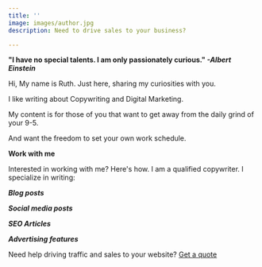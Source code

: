 ```yaml
---
title: ''
image: images/author.jpg
description: Need to drive sales to your business?

---
```

**"I have no special talents. I am only passionately curious." _-Albert Einstein_**

Hi, My name is Ruth. Just here, sharing my curiosities with you. 

I like writing about Copywriting and Digital Marketing.

My content is for those of you that want to get away from the daily grind of your 9-5.

And want the freedom to set your own work schedule.

**Work with me**

Interested in working with me? Here's how. I am a qualified copywriter. I specialize in writing:

**_Blog posts_**

**_Social media posts_**

**_SEO Articles_**

**_Advertising features_**

Need help driving traffic and sales to your website? [Get a quote](https://www.ruthchernous.com/contact/ "Contact")